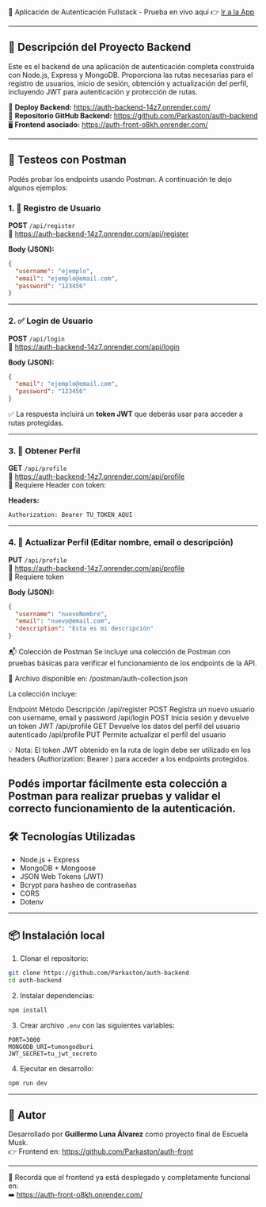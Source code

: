 🚀 Aplicación de Autenticación Fullstack - Prueba en vivo aquí 👉 [Ir a la App](https://auth-front-o8kh.onrender.com/)

---

## 🧠 Descripción del Proyecto Backend

Este es el backend de una aplicación de autenticación completa construida con Node.js, Express y MongoDB. Proporciona las rutas necesarias para el registro de usuarios, inicio de sesión, obtención y actualización del perfil, incluyendo JWT para autenticación y protección de rutas.

🔗 **Deploy Backend:** https://auth-backend-14z7.onrender.com/  
📁 **Repositorio GitHub Backend:** https://github.com/Parkaston/auth-backend  
🖥️ **Frontend asociado:** https://auth-front-o8kh.onrender.com/

---

## 🧪 Testeos con Postman

Podés probar los endpoints usando Postman. A continuación te dejo algunos ejemplos:

### 1. 🔐 Registro de Usuario

**POST** `/api/register`  
📍 https://auth-backend-14z7.onrender.com/api/register

**Body (JSON):**
```json
{
  "username": "ejemplo",
  "email": "ejemplo@email.com",
  "password": "123456"
}
```

---

### 2. ✅ Login de Usuario

**POST** `/api/login`  
📍 https://auth-backend-14z7.onrender.com/api/login

**Body (JSON):**
```json
{
  "email": "ejemplo@email.com",
  "password": "123456"
}
```

✅ La respuesta incluirá un **token JWT** que deberás usar para acceder a rutas protegidas.

---

### 3. 👤 Obtener Perfil

**GET** `/api/profile`  
📍 https://auth-backend-14z7.onrender.com/api/profile  
🔐 Requiere Header con token:

**Headers:**
```
Authorization: Bearer TU_TOKEN_AQUI
```

---

### 4. 📝 Actualizar Perfil (Editar nombre, email o descripción)

**PUT** `/api/profile`  
📍 https://auth-backend-14z7.onrender.com/api/profile  
🔐 Requiere token

**Body (JSON):**
```json
{
  "username": "nuevoNombre",
  "email": "nuevo@email.com",
  "description": "Esta es mi descripción"
}
```
📬 Colección de Postman
Se incluye una colección de Postman con pruebas básicas para verificar el funcionamiento de los endpoints de la API.

🔗 Archivo disponible en: /postman/auth-collection.json

La colección incluye:

Endpoint	Método	Descripción
/api/register	POST	Registra un nuevo usuario con username, email y password
/api/login	POST	Inicia sesión y devuelve un token JWT
/api/profile	GET	Devuelve los datos del perfil del usuario autenticado
/api/profile	PUT	Permite actualizar el perfil del usuario

💡 Nota: El token JWT obtenido en la ruta de login debe ser utilizado en los headers (Authorization: Bearer <token>) para acceder a los endpoints protegidos.

Podés importar fácilmente esta colección a Postman para realizar pruebas y validar el correcto funcionamiento de la autenticación.
---

## 🛠️ Tecnologías Utilizadas

- Node.js + Express
- MongoDB + Mongoose
- JSON Web Tokens (JWT)
- Bcrypt para hasheo de contraseñas
- CORS
- Dotenv

---

## 📦 Instalación local

1. Clonar el repositorio:

```bash
git clone https://github.com/Parkaston/auth-backend
cd auth-backend
```

2. Instalar dependencias:

```bash
npm install
```

3. Crear archivo `.env` con las siguientes variables:

```
PORT=3000
MONGODB_URI=tumongodburi
JWT_SECRET=tu_jwt_secreto
```

4. Ejecutar en desarrollo:

```bash
npm run dev
```

---

## 🙌 Autor

Desarrollado por **Guillermo Luna Álvarez** como proyecto final de Escuela Musk.  
👉 Frontend en: https://github.com/Parkaston/auth-front

---

📌 Recordá que el frontend ya está desplegado y completamente funcional en:  
➡️ https://auth-front-o8kh.onrender.com/
